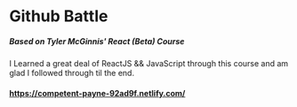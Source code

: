 # Github Battle
##### Based on Tyler McGinnis' React (Beta) Course

I Learned a great deal of ReactJS && JavaScript through this course and am glad I followed through til the end.

#### https://competent-payne-92ad9f.netlify.com/